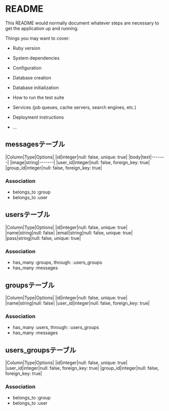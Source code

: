 # README

This README would normally document whatever steps are necessary to get the
application up and running.

Things you may want to cover:

* Ruby version

* System dependencies

* Configuration

* Database creation

* Database initialization

* How to run the test suite

* Services (job queues, cache servers, search engines, etc.)

* Deployment instructions

* ...

## messagesテーブル

|Column|Type|Options|
|id|integer|null: false, unique: true|
|body|text|-------|
|image|string|-------|
|user_id|integer|null: false, foreign_key: true|
|group_id|integer|null: false, foreign_key: true|

### Association
- belongs_to :group
- belongs_to :user


## usersテーブル

|Column|Type|Options|
|id|integer|null: false, unique: true|
|name|string|null: false|
|email|string|null: false, unique: true|
|pass|string|null: false, unique: true|

### Association
- has_many :groups, through: :users_groups
- has_many :messages


## groupsテーブル
|Column|Type|Options|
|id|integer|null: false, unique: true|
|name|string|null: false|
|user_id|integer|null: false, foreign_key: true|

### Association
- has_many :users, through: :users_groups
- has_many :messages


## users_groupsテーブル

|Column|Type|Options|
|id|integer|null: false, unique: true|
|user_id|integer|null: false, foreign_key: true|
|group_id|integer|null: false, foreign_key: true|

### Association
- belongs_to :group
- belongs_to :user